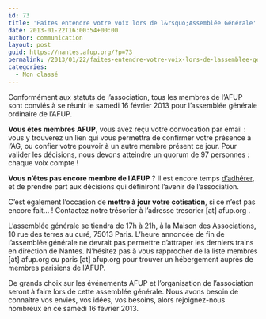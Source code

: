 ```yaml
---
id: 73
title: 'Faites entendre votre voix lors de l&rsquo;Assemblée Générale'
date: 2013-01-22T16:00:54+00:00
author: communication
layout: post
guid: https://nantes.afup.org/?p=73
permalink: /2013/01/22/faites-entendre-votre-voix-lors-de-lassemblee-generale/
categories:
  - Non classé
---
```

Conformément aux statuts de l&rsquo;association, tous les membres de l&rsquo;AFUP sont conviés à se réunir le samedi 16 février 2013 pour l&rsquo;assemblée générale ordinaire de l&rsquo;AFUP.

**Vous êtes membres AFUP**, vous avez reçu votre convocation par email : vous y trouverez un lien qui vous permettra de confirmer votre présence à l&rsquo;AG, ou confier votre pouvoir à un autre membre présent ce jour. Pour valider les décisions, nous devons atteindre un quorum de 97 personnes : chaque voix compte !

**Vous n&rsquo;êtes pas encore membre de l&rsquo;AFUP** ? Il est encore temps [d&rsquo;adhérer](http://afup.org/pages/site/?route=vie-associative/56/devenir-membre), et de prendre part aux décisions qui définiront l&rsquo;avenir de l&rsquo;association.

C&rsquo;est également l&rsquo;occasion de **mettre à jour votre cotisation**, si ce n&rsquo;est pas encore fait&#8230; ! Contactez notre trésorier à l&rsquo;adresse tresorier [at] afup.org .

L&rsquo;assemblée générale se tiendra de 17h à 21h, à la Maison des Associations, 10 rue des terres au curé, 75013 Paris. L&rsquo;heure annoncée de fin de l&rsquo;assemblée générale ne devrait pas permettre d&rsquo;attraper les derniers trains en direction de Nantes. N&rsquo;hésitez pas à vous rapprocher de la liste membres [at] afup.org ou paris [at] afup.org pour trouver un hébergement auprès de membres parisiens de l&rsquo;AFUP.

De grands choix sur les événements AFUP et l&rsquo;organisation de l&rsquo;association seront à faire lors de cette assemblée générale. Nous avons besoin de connaître vos envies, vos idées, vos besoins, alors rejoignez-nous nombreux en ce samedi 16 février 2013.